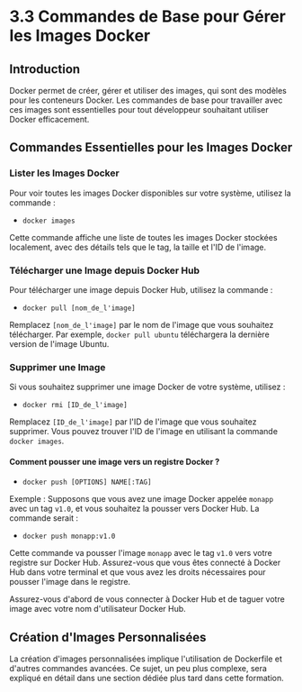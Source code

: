 # 3.3 Commandes de Base pour Gérer les Images Docker

## Introduction
Docker permet de créer, gérer et utiliser des images, qui sont des modèles pour les conteneurs Docker. Les commandes de base pour travailler avec ces images sont essentielles pour tout développeur souhaitant utiliser Docker efficacement.

## Commandes Essentielles pour les Images Docker

### Lister les Images Docker
Pour voir toutes les images Docker disponibles sur votre système, utilisez la commande :

- `docker images`

Cette commande affiche une liste de toutes les images Docker stockées localement, avec des détails tels que le tag, la taille et l'ID de l'image.

### Télécharger une Image depuis Docker Hub
Pour télécharger une image depuis Docker Hub, utilisez la commande :

- `docker pull [nom_de_l'image]`

Remplacez `[nom_de_l'image]` par le nom de l'image que vous souhaitez télécharger. Par exemple, `docker pull ubuntu` téléchargera la dernière version de l'image Ubuntu.

### Supprimer une Image
Si vous souhaitez supprimer une image Docker de votre système, utilisez :

- `docker rmi [ID_de_l'image]`

Remplacez `[ID_de_l'image]` par l'ID de l'image que vous souhaitez supprimer. Vous pouvez trouver l'ID de l'image en utilisant la commande `docker images`.



#### Comment pousser une image vers un registre Docker ?
- `docker push [OPTIONS] NAME[:TAG]`

Exemple :
Supposons que vous avez une image Docker appelée `monapp` avec un tag `v1.0`, et vous souhaitez la pousser vers Docker Hub. La commande serait :

- `docker push monapp:v1.0`

Cette commande va pousser l'image `monapp` avec le tag `v1.0` vers votre registre sur Docker Hub. Assurez-vous que vous êtes connecté à Docker Hub dans votre terminal et que vous avez les droits nécessaires pour pousser l'image dans le registre.

Assurez-vous d'abord de vous connecter à Docker Hub et de taguer votre image avec votre nom d'utilisateur Docker Hub.

## Création d'Images Personnalisées
La création d'images personnalisées implique l'utilisation de Dockerfile et d'autres commandes avancées. Ce sujet, un peu plus complexe, sera expliqué en détail dans une section dédiée plus tard dans cette formation.
